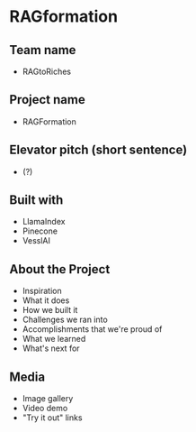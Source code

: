 # RAGformation

## Team name
- RAGtoRiches

## Project name
- RAGFormation

## Elevator pitch (short sentence)
- (?)

## Built with
- LlamaIndex
- Pinecone
- VesslAI

## About the Project
- Inspiration
- What it does
- How we built it
- Challenges we ran into
- Accomplishments that we're proud of
- What we learned
- What's next for <Winning Project>

## Media
- Image gallery
- Video demo
- "Try it out" links
